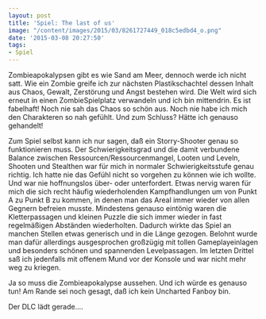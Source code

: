 ```yaml
---
layout: post
title: 'Spiel: The last of us'
image: "/content/images/2015/03/8261727449_018c5edbd4_o.png"
date: '2015-03-08 20:27:50'
tags:
- Spiel
---
```


Zombieapokalypsen gibt es wie Sand am Meer, dennoch werde ich nicht satt. Wie ein Zombie greife ich zur nächsten Plastikschachtel dessen Inhalt aus Chaos, Gewalt, Zerstörung und Angst bestehen wird. Die Welt wird sich erneut in einen ZombieSpielplatz verwandeln und ich bin mittendrin. Es ist fabelhaft! Noch nie sah das Chaos so schön aus. Noch nie habe ich mich den Charakteren so nah gefühlt. Und zum Schluss? Hätte ich genauso gehandelt! 

Zum Spiel selbst kann ich nur sagen, daß ein Storry-Shooter genau so funktionieren muss. Der Schwierigkeitsgrad und die damit verbundene Balance zwischen Ressourcen/Ressourcenmangel, Looten und Leveln, Shooten und Stealthen war für mich in normaler Schwierigkeitsstufe genau richtig. Ich hatte nie das Gefühl nicht so vorgehen zu können wie ich wollte. Und war nie hoffnungslos über- oder unterfordert. Etwas nervig waren für mich die sich recht häufig wiederholenden Kampfhandlungen um von Punkt A zu Punkt B zu kommen, in denen man das Areal immer wieder von allen Gegnern befreien musste. Mindestens genauso eintönig waren die Kletterpassagen und kleinen Puzzle die sich immer wieder in fast regelmäßigen Abständen wiederholten. Dadurch wirkte das Spiel an manchen Stellen etwas generisch und in die Länge gezogen. Belohnt wurde man dafür allerdings ausgesprochen großzügig mit tollen Gameplayeinlagen und besonders schönen und spannenden Levelpassagen. Im letzten Drittel saß ich jedenfalls mit offenem Mund vor der Konsole und war nicht mehr weg zu kriegen.

Ja so muss die Zombieapokalypse aussehen. Und ich würde es genauso tun!
Am Rande sei noch gesagt, daß ich kein Uncharted Fanboy bin. 

Der DLC lädt gerade....
